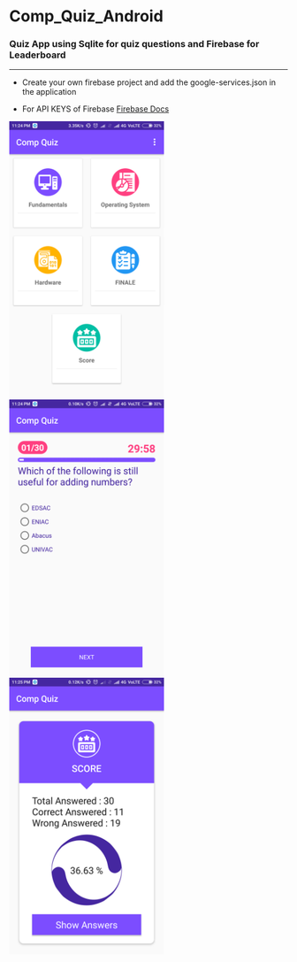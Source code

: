 # Comp_Quiz_Android
### Quiz App using Sqlite for quiz questions and Firebase for Leaderboard
------------------------------------------------------------------------------------

- Create your own firebase project and add the google-services.json in the application

- For API KEYS of Firebase <a href="https://firebase.google.com/docs/android/setup#manually_add_firebase">Firebase Docs</a>



<div>
<img src="Screens/Category.png" alt="Category" width="280" height="500" />
<img src="Screens/Quiz Interface.png" alt="Interface" width="280" height="500"/>
<img src="Screens/Score Display.png" alt="Your Score" width="280" height="500"/>
</div>
